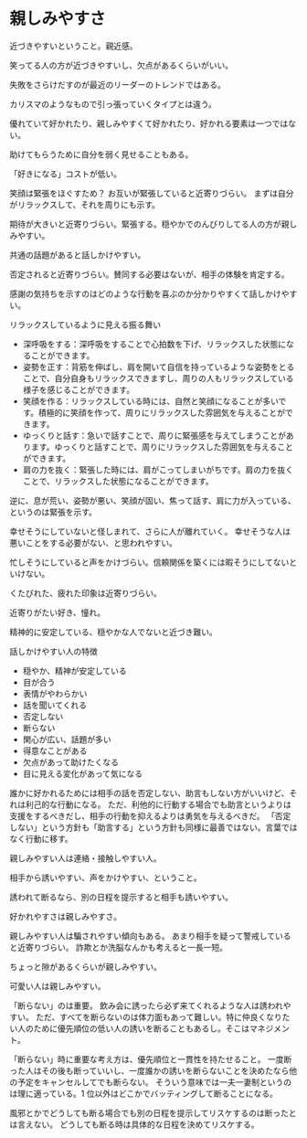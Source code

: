# 親しみやすさ

近づきやすいということ。親近感。

笑ってる人の方が近づきやすいし、欠点があるくらいがいい。

失敗をさらけだすのが最近のリーダーのトレンドではある。

カリスマのようなもので引っ張っていくタイプとは違う。

優れていて好かれたり、親しみやすくて好かれたり、好かれる要素は一つではない。

助けてもらうために自分を弱く見せることもある。

「好きになる」コストが低い。

笑顔は緊張をほぐすため？
お互いが緊張していると近寄りづらい。
まずは自分がリラックスして、それを周りにも示す。

期待が大きいと近寄りづらい。緊張する。穏やかでのんびりしてる人の方が親しみやすい。

共通の話題があると話しかけやすい。

否定されると近寄りづらい。賛同する必要はないが、相手の体験を肯定する。

感謝の気持ちを示すのはどのような行動を喜ぶのか分かりやすくて話しかけやすい。

リラックスしているように見える振る舞い

- 深呼吸をする：深呼吸をすることで心拍数を下げ、リラックスした状態になることができます。
- 姿勢を正す：背筋を伸ばし、肩を開いて自信を持っているような姿勢をとることで、自分自身もリラックスできますし、周りの人もリラックスしている様子を感じることができます。
- 笑顔を作る：リラックスしている時には、自然と笑顔になることが多いです。積極的に笑顔を作って、周りにリラックスした雰囲気を与えることができます。
- ゆっくりと話す：急いで話すことで、周りに緊張感を与えてしまうことがあります。ゆっくりと話すことで、周りにリラックスした雰囲気を与えることができます。
- 肩の力を抜く：緊張した時には、肩がこってしまいがちです。肩の力を抜くことで、リラックスした状態になることができます。

逆に、息が荒い、姿勢が悪い、笑顔が固い、焦って話す、肩に力が入っている、というのは緊張を示す。

幸せそうにしていないと怪しまれて、さらに人が離れていく。
幸せそうな人は悪いことをする必要がない、と思われやすい。

忙しそうにしていると声をかけづらい。信頼関係を築くには暇そうにしてないといけない。

くたびれた、疲れた印象は近寄りづらい。

近寄りがたい好き、憧れ。

精神的に安定している、穏やかな人でないと近づき難い。

話しかけやすい人の特徴

- 穏やか、精神が安定している
- 目が合う
- 表情がやわらかい
- 話を聞いてくれる
- 否定しない
- 断らない
- 関心が広い、話題が多い
- 得意なことがある
- 欠点があって助けたくなる
- 目に見える変化があって気になる

誰かに好かれるためには相手の話を否定しない、助言もしない方がいいけど、それは利己的な行動になる。
ただ、利他的に行動する場合でも助言というよりは支援をするべきだし、相手の行動を抑えるよりは勇気を与えるべきだ。
「否定しない」という方針も「助言する」という方針も同様に最善ではない。言葉ではなく行動に移す。

親しみやすい人は連絡・接触しやすい人。

相手から誘いやすい、声をかけやすい、ということ。

誘われて断るなら、別の日程を提示すると相手も誘いやすい。

好かれやすさは親しみやすさ。

親しみやすい人は騙されやすい傾向もある。
あまり相手を疑って警戒していると近寄りづらい。
詐欺とか洗脳なんかも考えると一長一短。

ちょっと隙があるくらいが親しみやすい。

可愛い人は親しみやすい。

「断らない」のは重要。
飲み会に誘ったら必ず来てくれるような人は誘われやすい。
ただ、すべてを断らないのは体力面もあって難しい。特に仲良くなりたい人のために優先順位の低い人の誘いを断ることもあるし。そこはマネジメント。

「断らない」時に重要な考え方は、優先順位と一貫性を持たせること。
一度断った人はその後も断っていいし、一度誰かの誘いを断らないことを決めたなら他の予定をキャンセルしてでも断らない。
そういう意味では一夫一妻制というのは理に適っている。1 位以外はどこかでバッティングして断ることになる。

風邪とかでどうしても断る場合でも別の日程を提示してリスケするのは断ったとは言えない。
どうしても断る時は具体的な日程を決めてリスケする。
